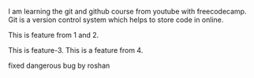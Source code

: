 I am learning the git and github course from youtube with freecodecamp. Git is a version control system which helps to store code in online.

This is feature from 1 and 2.

This is feature-3.
This is a feature from 4.

fixed dangerous bug by roshan